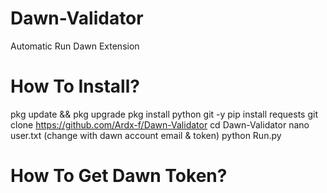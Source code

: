 # Dawn-Validator
Automatic Run Dawn Extension 

# How To Install?
pkg update && pkg upgrade
pkg install python git -y
pip install requests
git clone https://github.com/Ardx-f/Dawn-Validator
cd Dawn-Validator 
nano user.txt (change with dawn account email & token)
python Run.py

# How To Get Dawn Token?

